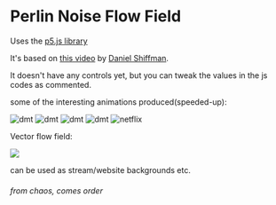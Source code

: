 # Perlin Noise Flow Field

Uses the [p5.js library](https://p5js.org)

It's based on [this video](https://www.youtube.com/watch?v=BjoM9oKOAKY&list=LL&index=12) by [Daniel Shiffman](https://twitter.com/shiffman). 

It doesn't have any controls yet, but you can tweak the values in the js codes as commented.

some of the interesting animations produced(speeded-up):

![dmt](videos/1.gif)
![dmt](videos/2.gif)
![dmt](videos/3.gif)
![dmt](videos/4.gif)
![netflix](videos/5.gif)

Vector flow field:

![](videos/6.gif)

can be used as stream/website backgrounds etc.

###### from chaos, comes order
